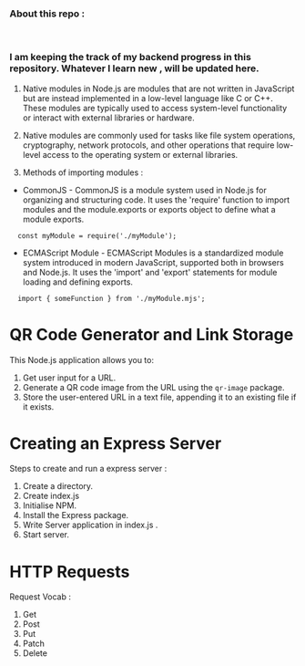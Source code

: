 <h3><strong> About this repo : </strong></h3>
<br>
<h3>
    I am keeping the track of my backend progress in this repository. Whatever I learn new , will be updated 
    here.
</h3>

1. Native modules in Node.js are modules that are not written in JavaScript but are instead implemented in a low-level language like C or C++. These modules are typically used to access system-level functionality or interact with external libraries or hardware.
    
    
2. Native modules are commonly used for tasks like file system operations, cryptography, network protocols, and other operations that require low-level access to the operating system or external libraries.
   
3. Methods of importing modules : 
        
 * CommonJS - CommonJS is a module system used in Node.js for organizing and structuring code. It uses the 'require' function to import modules and the module.exports or exports object to define what a module exports.

 ```   const myModule = require('./myModule'); ```

* ECMAScript Module - ECMAScript Modules is a standardized module system introduced in modern JavaScript, supported both in browsers and Node.js. It uses the 'import' and 'export' statements for module loading and defining exports.

```   import { someFunction } from './myModule.mjs'; ```
 # QR Code Generator and Link Storage

This Node.js application allows you to:

1. Get user input for a URL.
2. Generate a QR code image from the URL using the `qr-image` package.
3. Store the user-entered URL in a text file, appending it to an existing file if it exists.

# Creating an Express Server

Steps to create and run a express server :

1. Create a directory.
2. Create index.js
3. Initialise NPM.
4. Install the Express package.
5. Write Server application in index.js .
6. Start server.

# HTTP Requests

Request Vocab :

1. Get 
2. Post 
3. Put
4. Patch
5. Delete
